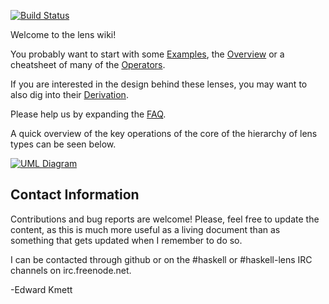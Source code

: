 [![Build Status](https://secure.travis-ci.org/ekmett/lens.png?branch=master)](http://travis-ci.org/ekmett/lens)

Welcome to the lens wiki!

You probably want to start with some [Examples](wiki/Examples), the [Overview](wiki/Overview) or a cheatsheet of many of the [Operators](wiki/Operators).

If you are interested in the design behind these lenses, you may want to also dig into their [Derivation](wiki/Derivation).

Please help us by expanding the [FAQ](wiki/FAQ).

A quick overview of the key operations of the core of the hierarchy of lens types can be seen below.

[![UML Diagram](https://s3.amazonaws.com/creately-published/h5nyo9ne1)](https://creately.com/diagram/h5nyo9ne1/QZ9UBOtw4AJWtmAKYK3wT8Mm1HM%3D)
<!-- ![UML Diagram](https://github.com/ekmett/lens/wiki/images/Hierarchy.png) --> 

Contact Information
-------------------

Contributions and bug reports are welcome!  Please, feel free to update the content, as this is much more useful as a living
document than as something that gets updated when I remember to do so.

I can be contacted through github or on the #haskell or #haskell-lens IRC channels on irc.freenode.net.

-Edward Kmett